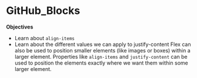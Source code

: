 # GitHub_Blocks
**Objectives**
- Learn about ```align-items```
- Learn about the different values we can apply to justify-content
Flex can also be used to position smaller elements (like images or boxes) within a larger element. Properties like ```align-items``` and ```justify-content``` can be used to position the elements exactly where we want them within some larger element.
